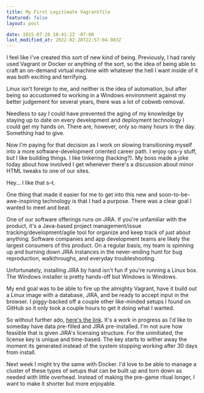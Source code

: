 ```yaml
---
title: My First Legitimate Vagrantfile
featured: false
layout: post

date: 2015-07-28 18:41:23 -07:00
last_modified_at: 2022-02-28T22:57:04.983Z
---
```


I feel like I've created this sort of new kind of being. Previously, I had rarely used Vagrant or Docker or anything of the sort, so the idea of being able to craft an on-demand virtual machine with whatever the hell I want inside of it was both exciting and terrifying.

Linux isn't foreign to me, and neither is the idea of automation, but after being so accustomed to working in a Windows environment against my better judgement for several years, there was a lot of cobweb removal.

Needless to say I could have prevented the aging of my knowledge by staying up to date on every development and deployment technology I could get my hands on. There are, however, only so many hours in the day. Something had to give.

Now I'm paying for that decision as I work on slowing transitioning myself into a more software-development oriented career path. I enjoy ops-y stuff, but I like building things. I like tinkering (hacking?). My boss made a joke today about how involved I get whenever there's a discussion about minor HTML tweaks to one of our sites.

Hey… I like that s–t.

One thing that made it easier for me to get into this new and soon-to-be-awe-inspiring technology is that I had a purpose. There was a clear goal I wanted to meet and beat.

One of our software offerings runs on JIRA. If you're unfamiliar with the product, it's a Java-based project management/issue tracking/development/agile tool for organize and keep track of just about anything. Software companies and app development teams are likely the largest consumers of this product. On a regular basis, my team is spinning up and burning down JIRA instances in the never-ending hunt for bug reproduction, walkthroughs, and everyday troubleshooting.

Unfortunately, installing JIRA by hand isn't fun if you're running a Linux box. The Windows installer is pretty hands-off but Windows is Windows.

My end goal was to be able to fire up the almighty Vagrant, have it build out a Linux image with a database, JIRA, and be ready to accept input in the browser. I piggy-backed off a couple other like-minded setups I found on GitHub so it only took a couple hours to get it doing what I wanted.

So without further ado, [here's the link](http://github.com/johlym/vagrant-jira-mysql). It's a work in progress as I'd like to someday have data pre-filled and JIRA pre-installed. I'm not sure how feasible that is given JIRA's licensing structure. For the uninitiated, the license key is unique and time-based. The key starts to wither away the moment its generated instead of the system stopping working after 30 days from install.

Next week I might try the same with Docker. I'd love to be able to manage a cluster of these types of setups that can be built up and torn down as needed with little overhead. Instead of making the pre-game ritual longer, I want to make it shorter but more enjoyable.

